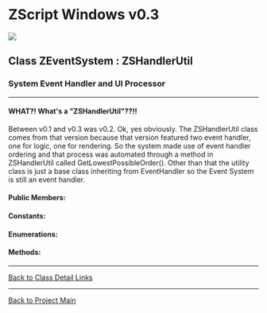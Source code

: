 # ZScript Windows v0.3

![](https://github.com/Saican/ZSWin/blob/master/README/ZSWin_Logo.png)

## Class ZEventSystem : ZSHandlerUtil
### System Event Handler and UI Processor

------------

#### WHAT?! What's a "ZSHandlerUtil"??!!
Between v0.1 and v0.3 was v0.2.  Ok, yes obviously.  The ZSHandlerUtil class comes from that version because that version featured two event handler, one for logic, one for rendering.  So the system made use of event handler ordering and that process was automated through a method in ZSHandlerUtil called GetLowestPossibleOrder().  Other than that the utility class is just a base class inheriting from EventHandler so the Event System is still an event handler.

#### Public Members:


#### Constants:


#### Enumerations:


#### Methods:


------------


[Back to Class Detail Links](https://github.com/Saican/ZSWin/blob/master/README/03%20-%20Classes.md)

------------


[Back to Project Main](https://github.com/Saican/ZSWin "Back to Project Main")
